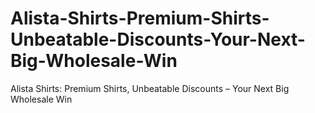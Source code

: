 # Alista-Shirts-Premium-Shirts-Unbeatable-Discounts-Your-Next-Big-Wholesale-Win
Alista Shirts: Premium Shirts, Unbeatable Discounts – Your Next Big Wholesale Win

